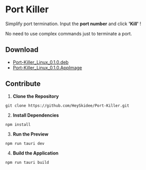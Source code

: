 # Port Killer 

Simplify port termination. Input the **port number** and click **'Kill'** !

No need to use complex commands just to terminate a port. 


## Download

- [Port-Killer_Linux_0.1.0.deb](https://github.com/HeySkidee/Port-Killer/releases/download/v0.1.0/Port-Killer_Linux_0.1.0.deb)
- [Port-Killer_Linux_0.1.0.AppImage](https://github.com/HeySkidee/Port-Killer/releases/download/v0.1.0/Port-Killer_Linux_0.1.0.AppImage)

## Contribute

1. **Clone the Repository**

``` 
git clone https://github.com/HeySkidee/Port-Killer.git
```

2. **Install Dependencies**


```
npm install
```

3. **Run the Preview**

```
npm run tauri dev
```

4. **Build the Application**

```
npm run tauri build
```